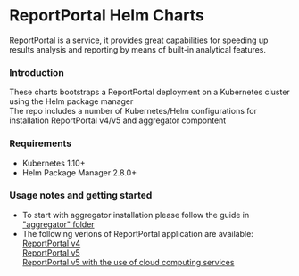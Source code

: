 # ReportPortal Helm Charts
ReportPortal is a service, it provides great capabilities for speeding up results analysis and reporting by means of built-in analytical features.

### Introduction
These charts bootstraps a ReportPortal deployment on a Kubernetes cluster using the Helm package manager<br/>
The repo includes a number of Kubernetes/Helm configurations for installation ReportPortal v4/v5 and aggregator compontent 

### Requirements
- Kubernetes 1.10+
- Helm Package Manager 2.8.0+

### Usage notes and getting started
- To start with aggregator installation please follow the guide in ["aggregator" folder](https://github.com/reportportal/kubernetes/tree/master/aggregator)
- The following verions of ReportPortal application are available:  
[ReportPortal v4](https://github.com/reportportal/kubernetes/tree/master/reportportal/v4)  
[ReportPortal v5](https://github.com/reportportal/kubernetes/tree/master/reportportal/v5/v5)  
[ReportPortal v5 with the use of cloud computing services](https://github.com/reportportal/kubernetes/tree/master/reportportal/v5/v5-cloud-services)


